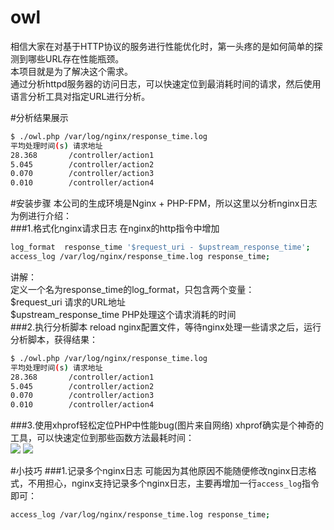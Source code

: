 # owl
相信大家在对基于HTTP协议的服务进行性能优化时，第一头疼的是如何简单的探测到哪些URL存在性能瓶颈。<br>
本项目就是为了解决这个需求。<br>
通过分析httpd服务器的访问日志，可以快速定位到最消耗时间的请求，然后使用语言分析工具对指定URL进行分析。<br>

#分析结果展示
``` bash
$ ./owl.php /var/log/nginx/response_time.log 
平均处理时间(s) 请求地址 
28.368       /controller/action1 
5.045        /controller/action2 
0.070        /controller/action3 
0.010        /controller/action4 
```

#安装步骤
本公司的生成环境是Nginx + PHP-FPM，所以这里以分析nginx日志为例进行介绍：<br>
###1.格式化nginx请求日志
在nginx的http指令中增加
``` bash
log_format  response_time '$request_uri - $upstream_response_time';
access_log /var/log/nginx/response_time.log response_time;
```
讲解：<br>
    定义一个名为response_time的log_format，只包含两个变量：<br>
    $request_uri  请求的URL地址<br>
    $upstream_response_time  PHP处理这个请求消耗的时间<br>
###2.执行分析脚本
reload nginx配置文件，等待nginx处理一些请求之后，运行分析脚本，获得结果：<br>
``` bash
$ ./owl.php /var/log/nginx/response_time.log 
平均处理时间(s) 请求地址 
28.368       /controller/action1 
5.045        /controller/action2 
0.070        /controller/action3 
0.010        /controller/action4 
```
###3.使用xhprof轻松定位PHP中性能bug(图片来自网络)
xhprof确实是个神奇的工具，可以快速定位到那些函数方法最耗时间：<br>
![](https://raw.githubusercontent.com/freemanCD/owl/master/Images/xhprof-2.jpg)
![](https://raw.githubusercontent.com/freemanCD/owl/master/Images/xhprof-1.jpg)

#小技巧
###1.记录多个nginx日志
可能因为其他原因不能随便修改nginx日志格式，不用担心，nginx支持记录多个nginx日志，主要再增加一行`access_log`指令即可：<br>
``` bash
access_log /var/log/nginx/response_time.log response_time;
```

